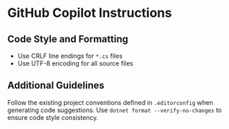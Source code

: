 # GitHub Copilot Instructions

## Code Style and Formatting

- Use CRLF line endings for `*.cs` files
- Use UTF-8 encoding for all source files

## Additional Guidelines

Follow the existing project conventions defined in `.editorconfig` when generating code suggestions. Use `dotnet format --verify-no-changes` to ensure code style consistency.
